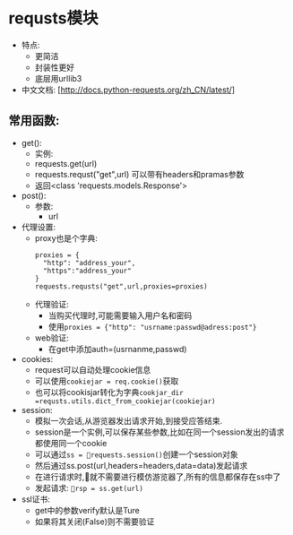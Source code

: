 # requsts模块
- 特点:
  - 更简洁
  - 封装性更好
  - 底层用urllib3
- 中文文档: [http://docs.python-requests.org/zh_CN/latest/]
## 常用函数:
- get():
  - 实例:
  - requests.get(url)
  - requests.requst("get",url) 可以带有headers和pramas参数
  - 返回<class 'requests.models.Response'>
- post():
  - 参数:
    - url
- 代理设置:
  - proxy也是个字典:
    ```
    proxies = {
      "http": "address_your",
      "https":"address_your"
    }
    requests.requsts("get",url,proxies=proxies)
    ```
  - 代理验证:
    - 当购买代理时,可能需要输入用户名和密码
    - 使用```proxies = {"http": "usrname:passwd@adress:post"}```
  - web验证:
    - 在get中添加auth=(usrnanme,passwd)
- cookies:
  - request可以自动处理cookie信息
  - 可以使用```cookiejar = req.cookie()```获取
  - 也可以将cookisjar转化为字典```cookjar_dir =requsts.utils.dict_from_cookiejar(cookiejar)```
- session:
  - 模拟一次会话,从游览器发出请求开始,到接受应答结束.
  - session是一个实例,可以保存某些参数,比如在同一个session发出的请求都使用同一个cookie
  - 可以通过```ss = requests.session()```创建一个session对象
  - 然后通过ss.post(url,headers=headers,data=data)发起请求
  - 在进行请求时,就不需要进行模仿游览器了,所有的信息都保存在ss中了
  - 发起请求: ```rsp = ss.get(url)```
- ssl证书:
  - get中的参数verify默认是Ture
  - 如果将其关闭(False)则不需要验证
